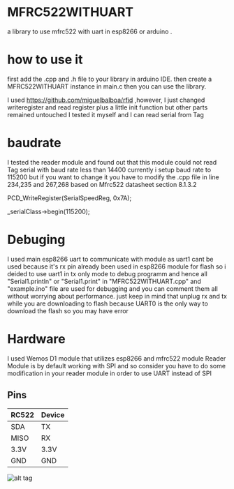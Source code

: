 # MFRC522WITHUART
a library to use mfrc522 with uart in esp8266 or arduino .

# how to use it

first add the .cpp and .h file to your library in arduino IDE. then create a MFRC522WITHUART instance in main.c
then you can use the library.

I used https://github.com/miguelbalboa/rfid ,however, I just changed writeregister and read register plus a little init function but other parts remained untouched
I tested it myself and I can read serial from Tag

# baudrate

I tested the reader module and found out that this module could not read Tag serial with baud rate less than 14400 
currently i setup baud rate to 115200 but if you want to change it you have to modify the .cpp file in line 234,235 and 267,268
based on Mfrc522 datasheet section 8.1.3.2

PCD_WriteRegister(SerialSpeedReg, 0x7A);

_serialClass->begin(115200);

# Debuging

I used main esp8266 uart to communicate with module as uart1 cant be used because it's rx pin already been used in esp8266 module for flash so i deided to use uart1 in tx only mode to debug programm and hence all "Serial1.println" or "Serial1.print" in "MFRC522WITHUART.cpp" and "example.ino" file are used for debugging and you can comment them all without worrying about performance.
just keep in mind that unplug rx and tx while you are downloading to flash because UART0 is the only way to download the flash so you may have error 

# Hardware 

I used Wemos D1 module that utilizes esp8266 and mfrc522 module
Reader Module is by default working with SPI and so consider you have to do some modification in your reader module in order to use UART instead of SPI
## Pins


| RC522| Device | 
|------|--------|
| SDA  |  TX  	| 
| MISO |  RX  	| 
| 3.3V |  3.3V 	| 
| GND  |  GND 	|


![alt tag](https://github.com/manuelgalindo/MFRC522-UART/raw/master/wiring.jpg)



